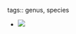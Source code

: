 tags:: genus, species

- ![](https://peach-geographical-bat-397.mypinata.cloud/ipfs/QmSfeg79SYTWarQ81858o8a4eagTZTEMwaTCAYRMQv9bVi)